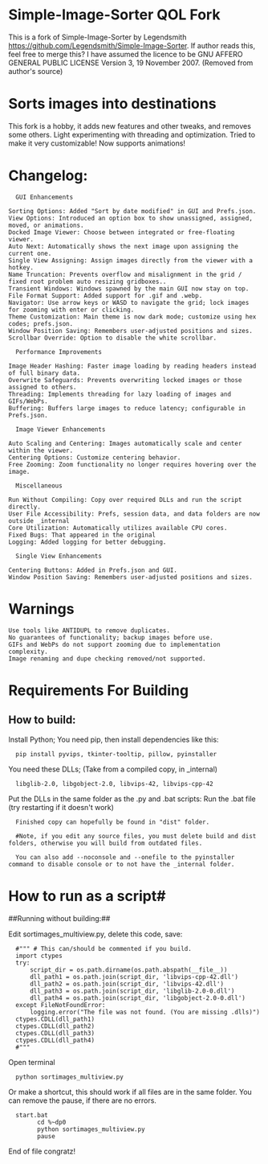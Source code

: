 # Simple-Image-Sorter QOL Fork
This is a fork of Simple-Image-Sorter by Legendsmith https://github.com/Legendsmith/Simple-Image-Sorter. If author reads this, feel free to merge this?
I have assumed the licence to be GNU AFFERO GENERAL PUBLIC LICENSE Version 3, 19 November 2007. (Removed from author's source)

# Sorts images into destinations #
This fork is a hobby, it adds new features and other tweaks, and removes some others. Light experimenting with threading and optimization. Tried to make it very customizable! Now supports animations!

# Changelog: #

      GUI Enhancements

    Sorting Options: Added "Sort by date modified" in GUI and Prefs.json.
    View Options: Introduced an option box to show unassigned, assigned, moved, or animations.
    Docked Image Viewer: Choose between integrated or free-floating viewer.
    Auto Next: Automatically shows the next image upon assigning the current one.
    Single View Assigning: Assign images directly from the viewer with a hotkey.
    Name Truncation: Prevents overflow and misalignment in the grid / fixed root problem auto resizing gridboxes..
    Transient Windows: Windows spawned by the main GUI now stay on top.
    File Format Support: Added support for .gif and .webp.
    Navigator: Use arrow keys or WASD to navigate the grid; lock images for zooming with enter or clicking.
    Theme Customization: Main theme is now dark mode; customize using hex codes; prefs.json.
    Window Position Saving: Remembers user-adjusted positions and sizes.
    Scrollbar Override: Option to disable the white scrollbar.

      Performance Improvements

    Image Header Hashing: Faster image loading by reading headers instead of full binary data.
    Overwrite Safeguards: Prevents overwriting locked images or those assigned to others.
    Threading: Implements threading for lazy loading of images and GIFs/WebPs.
    Buffering: Buffers large images to reduce latency; configurable in Prefs.json.

      Image Viewer Enhancements

    Auto Scaling and Centering: Images automatically scale and center within the viewer.
    Centering Options: Customize centering behavior.
    Free Zooming: Zoom functionality no longer requires hovering over the image.

      Miscellaneous

    Run Without Compiling: Copy over required DLLs and run the script directly.
    User File Accessibility: Prefs, session data, and data folders are now outside _internal
    Core Utilization: Automatically utilizes available CPU cores.
    Fixed Bugs: That appeared in the original
    Logging: Added logging for better debugging.

      Single View Enhancements

    Centering Buttons: Added in Prefs.json and GUI.
    Window Position Saving: Remembers user-adjusted positions and sizes.

# Warnings #

    Use tools like ANTIDUPL to remove duplicates.
    No guarantees of functionality; backup images before use.
    GIFs and WebPs do not support zooming due to implementation complexity.
    Image renaming and dupe checking removed/not supported.
# Requirements For Building #

##  How to build: ##
Install Python; You need pip, then install dependencies like this:

      pip install pyvips, tkinter-tooltip, pillow, pyinstaller

You need these DLLs; (Take from a compiled copy, in _internal)

      libglib-2.0, libgobject-2.0, libvips-42, libvips-cpp-42

Put the DLLs in the same folder as the .py and .bat scripts:
Run the .bat file (try restarting if it doesn't work)

      Finished copy can hopefully be found in "dist" folder.

      #Note, if you edit any source files, you must delete build and dist folders, otherwise you will build from outdated files.

      You can also add --noconsole and --onefile to the pyinstaller command to disable console or to not have the _internal folder.

# How to run as a script#
##Running without building:##

Edit sortimages_multiview.py, delete this code, save:

      #""" # This can/should be commented if you build.
      import ctypes
      try:
          script_dir = os.path.dirname(os.path.abspath(__file__))
          dll_path1 = os.path.join(script_dir, 'libvips-cpp-42.dll')
          dll_path2 = os.path.join(script_dir, 'libvips-42.dll')
          dll_path3 = os.path.join(script_dir, 'libglib-2.0-0.dll')
          dll_path4 = os.path.join(script_dir, 'libgobject-2.0-0.dll')
      except FileNotFoundError:
          logging.error("The file was not found. (You are missing .dlls)")
      ctypes.CDLL(dll_path1)
      ctypes.CDLL(dll_path2)
      ctypes.CDLL(dll_path3)
      ctypes.CDLL(dll_path4)
      #"""
      
Open terminal

      python sortimages_multiview.py

Or make a shortcut, this should work if all files are in the same folder. You can remove the pause, if there are no errors.

      start.bat
            cd %~dp0
            python sortimages_multiview.py
            pause
      
End of file congratz!
